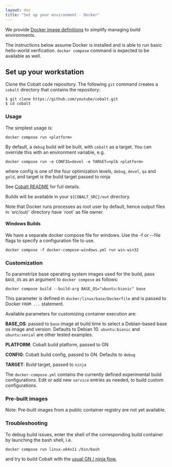 ```yaml
---
layout: doc
title: "Set up your environment - Docker"
---
```


We provide <a
href="https://github.com/youtube/cobalt/tree/main/docker/linux/">Docker image definitions</a> to simplify managing build environments.

The instructions below assume Docker is installed and is able to run basic
hello-world verification. `docker compose` command is expected to be available as well.

## Set up your workstation

Clone the Cobalt code repository. The following `git` command creates a
`cobalt` directory that contains the repository:

```
$ git clone https://github.com/youtube/cobalt.git
$ cd cobalt
```

### Usage

The simplest usage is:

```
docker compose run <platform>
```

By default, a `debug` build will be built, with `cobalt` as a target.
You can override this with an environment variable, e.g.

```
docker compose run -e CONFIG=devel -e TARGET=nplb <platform>
```

where config is one of the four optimization levels, `debug`, `devel`,
`qa` and `gold`, and target is the build target passed to ninja

See <a
href="https://github.com/youtube/cobalt#building-and-running-the-code">Cobalt README</a> for full details.

Builds will be available in your `${COBALT_SRC}/out` directory.

<aside class="note">
Note that Docker runs processes as root user by default, hence
output files in `src/out/<platform>` directory have `root` as file owner.
</aside>

#### Windows Builds

We have a separate docker compose file for windows. Use the -f or --file flags
to specify a configuration file to use.

```
docker compose -f docker-compose-windows.yml run win-win32
```

### Customization

To parametrize base operating system images used for the build, pass
`BASE_OS` as an argument to `docker compose` as follows:

```
docker compose build --build-arg BASE_OS="ubuntu:bionic" base
```

This parameter is defined in `docker/linux/base/Dockerfile` and is passed
to Docker `FROM ...` statement.

Available parameters for customizing container execution are:

**BASE_OS**: passed to `base` image at build time to select a Debian-based
   base os image and version. Defaults to Debian 10. `ubuntu:bionic` and
   `ubuntu:xenial` are other tested examples.

**PLATFORM**: Cobalt build platform, passed to GN

**CONFIG**: Cobalt build config, passed to GN. Defaults to `debug`

**TARGET**: Build target, passed to `ninja`

The `docker-compose.yml` contains the currently defined experimental build
configurations. Edit or add new `service` entries as needed, to build custom
configurations.


### Pre-built images

Note: Pre-built images from a public container registry are not yet available.

### Troubleshooting

To debug build issues, enter the shell of the corresponding build container
by launching the bash shell, i.e.

```
docker compose run linux-x64x11 /bin/bash
```

and try to build Cobalt with the <a
href="https://github.com/youtube/cobalt#building-and-running-the-code">usual GN / ninja flow.</a>

